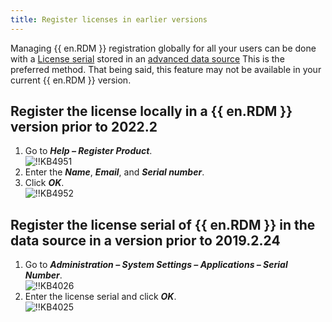 ```yaml
---
title: Register licenses in earlier versions
---
```

Managing {{ en.RDM }} registration globally for all your users can be done with a [License serial](/rdm/windows/commands/administration/management/licenses/) stored in an [advanced data source](/rdm/windows/data-sources/data-sources-types/advanced-data-sources/) This is the preferred method. That being said, this feature may not be available in your current {{ en.RDM }} version.

## Register the license locally in a {{ en.RDM }} version prior to 2022.2

1. Go to ***Help – Register Product***.  
![!!KB4951](https://webdevolutions.azureedge.net/docs/en/kb/KB4951.png)
1. Enter the ***Name***, ***Email***, and ***Serial number***.
1. Click ***OK***.  
![!!KB4952](https://webdevolutions.azureedge.net/docs/en/kb/KB4952.png)

## Register the license serial of {{ en.RDM }} in the data source in a version prior to 2019.2.24

1. Go to ***Administration – System Settings – Applications – Serial Number***.  
![!!KB4026](https://webdevolutions.azureedge.net/docs/en/kb/KB4026.png)
1. Enter the license serial and click ***OK***.  
![!!KB4025](https://webdevolutions.azureedge.net/docs/en/kb/KB4025.png)
